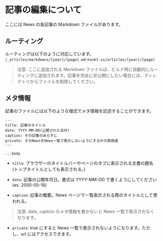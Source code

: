 # 記事の編集について

ここには News の各記事の Markdown ファイルがあります。

## ルーティング

ルーティングは以下のように対応しています。
`/_articles/markdowns/[year]/[page].md`→`oskt.us/articles/[year]/[page]`

> 注意: ここに追加される Markdown ファイルは、ビルド時に自動的にルーティングに追加されます。記事を完全に非公開にしたい場合には、ディレクトリからファイルを削除してください。

## メタ情報

記事のファイルには以下のような様式でメタ情報を記述することができます。

```
---
title: 記事のタイトル
date: YYYY-MM-DD(公開された日付)
caption: その記事のあらすじ
private: そのNewsをNews一覧で表示しないようにするかの真偽値
---

...body
```

- `title`: ブラウザーのタイトルバーやページのタブに表示される文書の題名(トップタイトルとしても表示される。)

- `date`: 記事の公開年月日。書式は YYYY-MM-DD で書くようにしてください(ex. 2000-05-16)

- `caption`: 記事の概要。News ページで一覧表示される際のタイトルとして使われる。

> 注意: date, caption のメタ情報を書かないと News 一覧で表示されなくなります。

- `private`: true にすると News 一覧で表示されないようになります。ただし、url にはアクセスできます。
